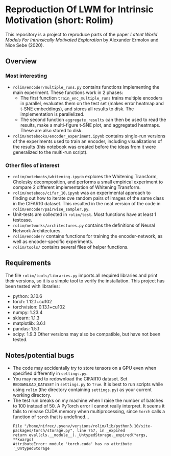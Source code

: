 # Reproduction Of LWM for Intrinsic Motivation (short: Rolim)
This repository is a project to reproduce
parts of the paper *Latent World Models
For Intrinsically Motivated Exploration*
by Alexander Ermolov and Nice Sebe (2020).

## Overview

### Most interesting
* `rolim/encoder/multiple_runs.py` contains functions implementing the
    main experiment. These functions work in 2 phases:
    - The first function `train_enc_multiple_runs`
        trains multiple encoders in parallel, evaluates them on the test set
        (makes error heatmap and t-SNE embeddings), and stores all
        results to disk. The implementation is parallelized.
    - The second function `aggregate_results` can then be used
        to read the results, make a multi-figure t-SNE plot,
        and aggregated heatmaps. These are also stored to disk.
* `rolim/notebooks/encoder_experiment.ipynb` contains single-run
    versions of the experiments used to train an encoder,
    including visualizations of the results
    (this notebook was created before the ideas from it were
    generalized to the multi-run script).

### Other files of interest
* `rolim/notebooks/whitening.ipynb` explores the Whitening
    Transform, Cholesky decomposition, and performs
    a small empirical experiment to compare 2 different implementation
    of Whitening Transform.
* `rolim/noteboos/cifar_10.ipynb` was an experimental approach to finding
    out how to iterate ove random pairs of images of the same
    class in the CIFAR10 dataset.
    This resulted in the neat version of the code in 
    `rolim/encoder/pairwise_sampler.py`.
* Unit-tests are collected in `rolim/test`.
    Most functions have at least 1 testcase.
* `rolim/networks/architectures.py` contains the definitions
    of Neural Network Architectures.
* `rolim/encoder/` contains functions for training the encoder-network,
    as well as encoder-specific experiments.
* `rolim/tools/` contains several files of helper functions.

## Requirements
The file `rolim/tools/libraries.py` imports all required libraries
and print their versions, so it is a simple tool to verify the installation.
This project has been tested with libraries:
* python:       3.10.6
* torch:        1.12.1+cu102
* torchvision:  0.13.1+cu102
* numpy:        1.23.4
* sklearn:      1.1.3
* matplotlib:   3.6.1
* pandas:       1.5.1
* scipy:        1.9.3
Other versions may also be compatible,
but have not been tested.

## Notes/potential bugs
* The code may accidentally try to store tensors on a GPU
    even when specified differently in `settings.py`.
* You may need to redownload the CIFAR10 dataset. Set `REDOWNLOAD_DATASET`
    in `settings.py` to `True`. It is best to run scripts while using
    `rolim` (the directory containing `settings.py`) as your current working
    directory.
* The test run breaks on my machine when I raise the number of batches to 100
    instead of 50. A PyTorch error I cannot really interpret.
    It seems it fails to release CUDA memory when multiprocessing,
    since `torch` calls a function of `torch` that is undefined...
    ```
    File "/home/nifrec/.pyenv/versions/rolim/lib/python3.10/site-packages/torch/storage.py", line 757, in _expired
    return eval(cls.__module__)._UntypedStorage._expired(*args, **kwargs)
    AttributeError: module 'torch.cuda' has no attribute '_UntypedStorage
    ```
